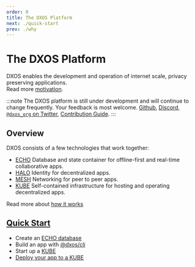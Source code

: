 ```yaml
---
order: 0
title: The DXOS Platform
next: ./quick-start
prev: ./why
---
```


# The DXOS Platform

DXOS enables the development and operation of internet scale, privacy preserving applications. <br/> Read more [motivation](why.md).

:::note
The DXOS platform is still under development and will continue to change frequently. Your feedback is most welcome. [Github](https://github.com/dxos/dxos/issues), [Discord](), [`@dxos_org` on Twitter](https://twitter.com/dxos_org), [Contribution Guide](https://github.com/dxos/dxos/blob/main/CONTRIBUTING.md).
:::

## Overview

DXOS consists of a few technologies that work together:

*   [ECHO](echo) Database and state container for offline-first and real-time collaborative apps.
*   [HALO](halo) Identity for decentralized apps.
*   [MESH](mesh) Networking for peer to peer apps.
*   [KUBE](kube) Self-contained infrastructure for hosting and operating decentralized apps.

Read more about [how it works](how-it-works)

## [Quick Start](quick-start.md)

*   Create an [ECHO database](quick-start#using-an-echo-database-for-state-consensus)
*   Build an app with [@dxos/cli](quick-start#creating-apps)
*   Start up a [KUBE](quick-start#starting-a-kube)
*   [Deploy your app to a KUBE](quick-start#deploying-your-app-to-a-kube)
